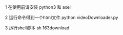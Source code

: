 1   在使用前请安装 python3 和 axel

2   运行命令得到一个html文件
python videoDownloader.py

3   运行shell脚本
sh 163download 
